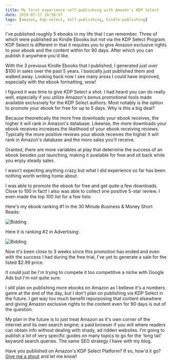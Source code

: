 ```yaml
---
title: My first experience self-publishing with Amazon's KDP Select
date: 2019-07-17 10:56:57
tags: [amazon, kdp-select, self-publishing, kindle-publishing]
---
```


I've published roughly 5 ebooks in my life that I can remember. Three of which were published as Kindle Ebooks but not via the KDP Select Program. KDP Select is different in that it requires you to give Amazon exclusive rights to your ebook and the content within for 90 days. After which you can publish it anywhere you'd like.

With the 3 previous Kindle Ebooks that I published, I generated just over $100 in sales over the past 5 years. I basically just published them and walked away. Looking back now I see many areas I could have improved, especially with the ebook formatting, wow!

I figured it was time to give KDP Select a shot. I had heard you can do really well, especially if you utilize Amazon's bonus promotional tools made available exclusively for the KDP Select authors. Most notably is the option to promote your ebook for free for up to 5 days. Why is this a big deal? 

Because theoretically the more free downloads your ebook receives, the higher it will rank in Amazon's database. Likewise, the more downloads your ebook receives increases the likelihood of your ebook receiving reviews. Typically the more positive reviews your ebook receives the higher it will rank in Amazon's database and the more sales you'll receive.

Granted, there are more variables at play that determine the success of an ebook besides just launching, making it available for free and sit back while you enjoy steady sales.

I wasn't expecting anything crazy but what I did experience so far has been nothing worth writing home about.

I was able to promote the ebook for free and get quite a few downloads. Close to 100 in fact! I also was able to collect one positive 5-star review. I even made the top 100 list for a few lists:

Here's my ebook ranking #1 in the 30 Minute Business & Money Short Reads:

![Bidding](/content/30minreadbestseller.jpg)

Here it is ranking #2 in Advertising:

![Bidding](/content/30minreadbestseller.jpg)

Now it's been close to 3 weeks since this promotion has ended and even with the success I had during the free trial, I've yet to generate a sale for the listed $2.99 price.

It could just be I'm trying to compete it too competitive a niche with Google Ads but I'm not quite sure.

I still plan on publishing more ebooks on Amazon as I believe it's a numbers game at the end of the day, but I don't plan on publishing via KDP Select in the future. I get way too much benefit repurposing that content elsewhere and giving Amazon exclusive rights to the content even for 90 days is out of the question. 

My plan in the future is to just treat Amazon as it's own corner of the internet and its own search engine; a paid browser if you will where readers can obtain info without dealing with shady, ad ridden websites. I'm going to publish a lot of very specific guides on many topics to go for the 'long tail' keyword search queries. The same SEO strategy I have with my blog.

Have you published on Amazon's KDP Select Platform? If so, how'd it go? [Give me a shout](https://twitter.com/stevelongoria) and let me know!

